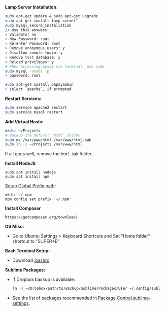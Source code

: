 **Lamp Server Installation:**
  ```bash
  sudo apt-get update & sudo apt-get upgrade
  sudo apt-get install lamp-server^
  sudo mysql_secure_installation
  // Use this answers
  > Validate? no
  > New Password: root
  > Re-enter Password: root
  > Remove anonymous users: y
  > Disallow remote login: y
  > Remove test database: y
  > Reload privileges: y
  # When accessing mysql via terminal, use sudo
  sudo mysql -uroot -p
  > password: root
  ```

  ```bash
  sudo apt-get install phpmyadmin
  > select `apache`, if prompted
  ```

  **Restart Services:**
  ```bash
  sudo service apache2 restart
  sudo service mysql restart
  ```

  **Add Virtual Hosts:**
  ```bash
  mkdir ~/Projects
  # Backup the default 'html' folder
  sudo mv /var/www/html /var/www/html.bak
  sudo ln -s ~/Projects /var/www/html
  ```
  If all goes well, remove the `html.bak` folder.

  **Install NodeJS**
  ```
  sudo apt install nodejs
  sudo apt install npm
  ```
  
  [Setup Global Prefix path](http://npm.github.io/installation-setup-docs/installing/a-note-on-permissions.html):
  
  ```
  mkdir ~/.npm
  npm config set prefix '~/.npm'
  ```
  

  **Install Composer**
  ```
  https://getcomposer.org/download/
  ```


**OS Misc:**

  - Go to Ubuntu Settings > Keyboard Shortcuts and Set "Home folder" shortcut to "SUPER+E"

**Bash Terminal Setup:**

  - Download [.bashrc](./.bashrc)

**Sublime Packages:**

  - If Dropbox backup is available:
    ```bash
    ln -s ~/Dropbox/path/to/Backup/Sublime/Packages/User ~/.config/sublime-text-3/Packages/User
    ```
  - See the list of packages recommended in [Package Control.sublime-settings](./Sublime/Packages/User/Package%20Control.sublime-settings).

